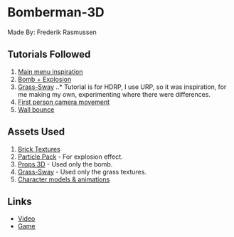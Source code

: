 # Bomberman-3D
Made By: Frederik Rasmussen

## Tutorials Followed
1. [Main menu inspiration](https://www.youtube.com/watch?v=zc8ac_qUXQY)
2. [Bomb + Explosion](https://www.youtube.com/watch?v=BYL6JtUdEY0)
3. [Grass-Sway](https://www.youtube.com/watch?v=BYL6JtUdEY0)
..* Tutorial is for HDRP, I use URP, so it was inspiration, for me making my own, experimenting where there were differences.
4. [First person camera movement](https://www.youtube.com/watch?v=5Rq8A4H6Nzw)
5. [Wall bounce](https://www.youtube.com/watch?v=RoZG5RARGF0)

## Assets Used
1. [Brick Textures](https://assetstore.unity.com/packages/2d/textures-materials/brick/15-original-bricks-textures-72427)
2. [Particle Pack](https://assetstore.unity.com/packages/vfx/particles/particle-pack-127325) - For explosion effect.
3. [Props 3D](https://assetstore.unity.com/packages/3d/props/props-3d-221035) - Used only the bomb.
4. [Grass-Sway](https://github.com/angelsophia1/Grass-Sway) - Used only the grass textures.
5. [Character models & animations](https://www.mixamo.com/)

## Links
* [Video](https://youtu.be/pE0_RHoxbXU)
* [Game](https://firrez.github.io/Bomberman3D-Game/)
